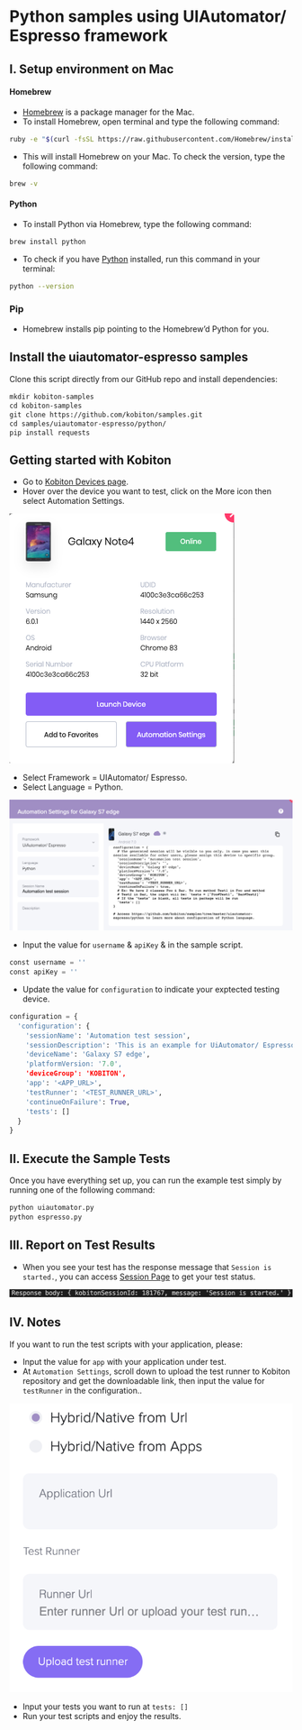 # Python samples using UIAutomator/ Espresso framework

## I. Setup environment on Mac

#### Homebrew

- [Homebrew](https://brew.sh/) is a package manager for the Mac.
-  To install Homebrew, open terminal and type the following command:

```bash
ruby -e "$(curl -fsSL https://raw.githubusercontent.com/Homebrew/install/master/install)"
```

- This will install Homebrew on your Mac. To check the version, type the following command:

```bash
brew -v
```

#### Python

- To install Python via Homebrew, type the following command:

```bash
brew install python
```

- To check if you have [Python](https://www.python.org/) installed, run this command in your terminal:

```bash
python --version
```

### Pip

- Homebrew installs pip pointing to the Homebrew’d Python for you.

## Install the uiautomator-espresso samples

Clone this script directly from our GitHub repo and install dependencies:

```
mkdir kobiton-samples
cd kobiton-samples
git clone https://github.com/kobiton/samples.git
cd samples/uiautomator-espresso/python/
pip install requests
```

## Getting started with Kobiton

- Go to [Kobiton Devices page](https://portal.kobiton.com/devices).
- Hover over the device you want to test, click on the More icon then select Automation Settings.

![automation-settings.png](/uiautomator-espresso/assets/automation-settings.png)

- Select Framework = UIAutomator/ Espresso.
- Select Language = Python.

![automation-settings-python.png](/uiautomator-espresso/assets/automation-settings-python.png)

- Input the value for `username` & `apiKey` & in the sample script.

```python
const username = ''
const apiKey = ''
```
- Update the value for `configuration` to indicate your exptected testing device.

```python
configuration = {
  'configuration': {
    'sessionName': 'Automation test session',
    'sessionDescription': 'This is an example for UiAutomator/ Espresso testing',
    'deviceName': 'Galaxy S7 edge',
    'platformVersion: '7.0',
    'deviceGroup': 'KOBITON',
    'app': '<APP_URL>',
    'testRunner': '<TEST_RUNNER_URL>',
    'continueOnFailure': True,
    'tests': []
  }
}
```

## II. Execute the Sample Tests

Once you have everything set up, you can run the example test simply by running one of the following command:

```bash
python uiautomator.py
python espresso.py
```
## III. Report on Test Results

- When you see your test has the response message that `Session is started.`, you can access [Session Page](https://portal.kobiton.com/sessions) to get your test status.

![response-body.png](/uiautomator-espresso/assets/response-body.png)

## IV. Notes

If you want to run the test scripts with your application, please:
- Input the value for `app` with your application under test.
- At `Automation Settings`, scroll down to upload the test runner to Kobiton repository and get the downloadable link, then input the value for `testRunner` in the configuration..

![upload-test-runner.png](/uiautomator-espresso/assets/upload-test-runner.png)

- Input your tests you want to run at `tests: []`
- Run your test scripts and enjoy the results.
